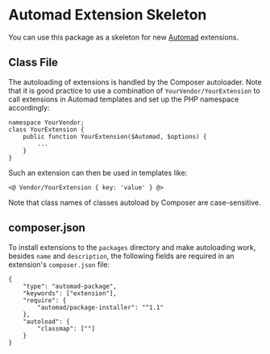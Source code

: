 # Automad Extension Skeleton

You can use this package as a skeleton for new [Automad](https://automad.org) extensions. 

## Class File

The autoloading of extensions is handled by the Composer autoloader. Note that it is good practice to use a combination of `YourVendor/YourExtension` to call extensions in Automad templates and set up the PHP namespace accordingly: 

    namespace YourVendor;
    class YourExtension {
        public function YourExtension($Automad, $options) {
            ...
        }
    }
    
Such an extension can then be used in templates like:

    <@ Vendor/YourExtension { key: 'value' } @>
    
Note that class names of classes autoload by Composer are case-sensitive.

## composer.json

To install extensions to the `packages` directory and make autoloading work, besides `name` and `description`, the following fields are required in an extension's `composer.json` file:

    {
        "type": "automad-package",
        "keywords": ["extension"],
        "require": {
            "automad/package-installer": "^1.1"
        },
        "autoload": {
            "classmap": [""]
        }
    }

